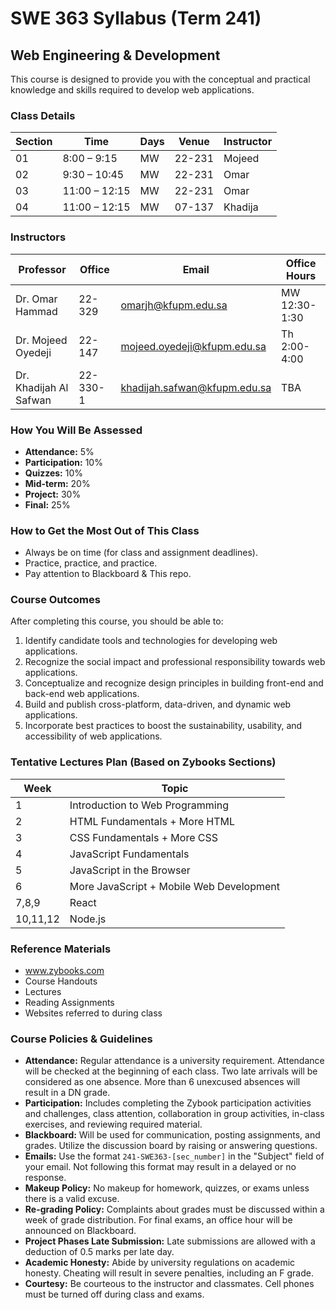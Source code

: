 # SWE 363 Syllabus (Term 241)
## Web Engineering & Development

This course is designed to provide you with the conceptual and practical knowledge and skills required to develop web applications.

### Class Details
| Section | Time            | Days | Venue | Instructor  |
|---------|-----------------|------|--------|------------|
| 01      | 8:00 – 9:15     | MW   | 22-231 | Mojeed     |
| 02      | 9:30 – 10:45    | MW   | 22-231 | Omar       |
| 03      | 11:00 – 12:15   | MW   | 22-231 | Omar       |
| 04      | 11:00 – 12:15   | MW   | 07-137 | Khadija    |

### Instructors
| Professor           | Office | Email                    | Office Hours   |
|---------------------|--------|--------------------------|----------------|
| Dr. Omar Hammad     | 22-329 | omarjh@kfupm.edu.sa      |      MW 12:30-1:30       |
| Dr. Mojeed Oyedeji  | 22-147 | mojeed.oyedeji@kfupm.edu.sa      |      Th 2:00-4:00       |
| Dr. Khadijah Al Safwan| 22-330-1 | khadijah.safwan@kfupm.edu.sa |      TBA       |

### How You Will Be Assessed
- **Attendance:** 5%
- **Participation:** 10%
- **Quizzes:** 10%
- **Mid-term:** 20%
- **Project:** 30%
- **Final:** 25%

### How to Get the Most Out of This Class
- Always be on time (for class and assignment deadlines).
- Practice, practice, and practice.
- Pay attention to Blackboard & This repo.

### Course Outcomes
After completing this course, you should be able to:
1. Identify candidate tools and technologies for developing web applications.
2. Recognize the social impact and professional responsibility towards web applications.
3. Conceptualize and recognize design principles in building front-end and back-end web applications.
4. Build and publish cross-platform, data-driven, and dynamic web applications.
5. Incorporate best practices to boost the sustainability, usability, and accessibility of web applications.

### Tentative Lectures Plan (Based on Zybooks Sections)
|Week|Topic|
|-----|------|
| 1  | Introduction to Web Programming |
| 2  | HTML Fundamentals + More HTML | 
| 3  | CSS Fundamentals + More CSS |
| 4  | JavaScript Fundamentals |
| 5  | JavaScript in the Browser|
| 6  | More JavaScript + Mobile Web Development |
| 7,8,9 | React |
| 10,11,12 | Node.js |

### Reference Materials
- www.zybooks.com
- Course Handouts
- Lectures
- Reading Assignments
- Websites referred to during class

### Course Policies & Guidelines
- **Attendance:** Regular attendance is a university requirement. Attendance will be checked at the beginning of each class. Two late arrivals will be considered as one absence. More than 6 unexcused absences will result in a DN grade.
- **Participation:** Includes completing the Zybook participation activities and challenges, class attention, collaboration in group activities, in-class exercises, and reviewing required material.
- **Blackboard:** Will be used for communication, posting assignments, and grades. Utilize the discussion board by raising or answering questions.
- **Emails:** Use the format `241-SWE363-[sec_number]` in the "Subject" field of your email. Not following this format may result in a delayed or no response.
- **Makeup Policy:** No makeup for homework, quizzes, or exams unless there is a valid excuse.
- **Re-grading Policy:** Complaints about grades must be discussed within a week of grade distribution. For final exams, an office hour will be announced on Blackboard.
- **Project Phases Late Submission:** Late submissions are allowed with a deduction of 0.5 marks per late day.
- **Academic Honesty:** Abide by university regulations on academic honesty. Cheating will result in severe penalties, including an F grade.
- **Courtesy:** Be courteous to the instructor and classmates. Cell phones must be turned off during class and exams.

